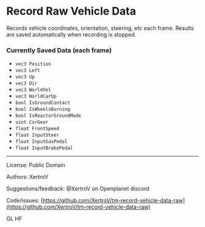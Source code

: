 # Record Raw Vehicle Data

Records vehicle coordinates, orientation, steering, etc each frame.
Results are saved automatically when recording is stopped.

### Currently Saved Data (each frame)

* `vec3 Position`
* `vec3 Left`
* `vec3 Up`
* `vec3 Dir`
* `vec3 WorldVel`
* `vec3 WorldCarUp`
* `bool IsGroundContact`
* `bool IsWheelsBurning`
* `bool IsReactorGroundMode`
* `uint CurGear`
* `float FrontSpeed`
* `float InputSteer`
* `float InputGasPedal`
* `float InputBrakePedal`

-------

License: Public Domain

Authors: XertroV

Suggestions/feedback: @XertroV on Openplanet discord

Code/issues: [https://github.com/XertroV/tm-record-vehicle-data-raw](https://github.com/XertroV/tm-record-vehicle-data-raw)

GL HF
